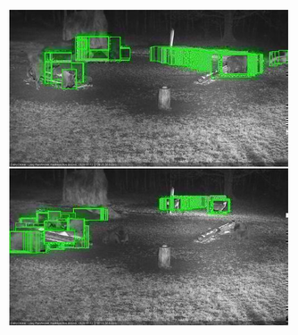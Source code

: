 ![20201113-173618-174622](in2/20201113/20201113-173618-174622_0_.jpg)
![20201113-174628-175630](in2/20201113/20201113-174628-175630_0_.jpg)
